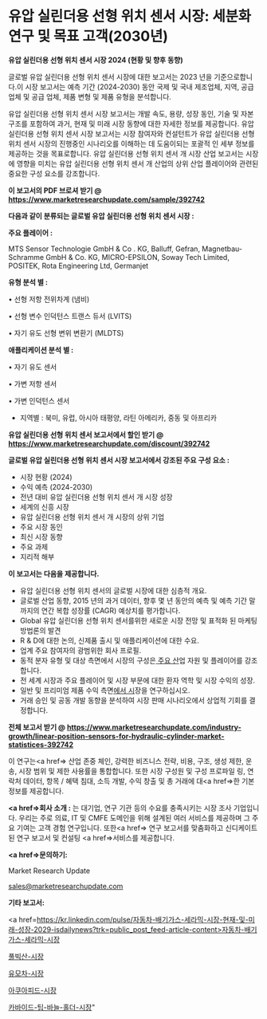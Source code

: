 # 유압 실린더용 선형 위치 센서 시장: 세분화 연구 및 목표 고객(2030년)

<strong>유압 실린더용 선형 위치 센서 시장 2024 (현황 및 향후 동향)</strong>

글로벌 유압 실린더용 선형 위치 센서 시장에 대한 보고서는 2023 년을 기준으로합니다.이 시장 보고서는 예측 기간 (2024-2030) 동안 국제 및 국내 제조업체, 지역, 공급 업체 및 공급 업체, 제품 변형 및 제품 유형을 분석합니다.

유압 실린더용 선형 위치 센서 시장 보고서는 개발 속도, 용량, 성장 동인, 기술 및 자본 구조를 포함하여 과거, 현재 및 미래 시장 동향에 대한 자세한 정보를 제공합니다. 유압 실린더용 선형 위치 센서 시장 보고서는 시장 참여자와 컨설턴트가 유압 실린더용 선형 위치 센서 시장의 진행중인 시나리오를 이해하는 데 도움이되는 포괄적 인 세부 정보를 제공하는 것을 목표로합니다. 유압 실린더용 선형 위치 센서 개 시장 산업 보고서는 시장에 영향을 미치는 유압 실린더용 선형 위치 센서 개 산업의 상위 산업 플레이어와 관련된 중요한 구성 요소를 강조합니다.



<strong>이 보고서의 PDF 브로셔 받기 @ <a href=https://www.marketresearchupdate.com/sample/392742>https://www.marketresearchupdate.com/sample/392742</a></strong>



<strong>다음과 같이 분류되는 글로벌 유압 실린더용 선형 위치 센서 시장 :</strong>



<strong>주요 플레이어 :</strong>

MTS Sensor Technologie GmbH & Co . KG, Balluff, Gefran, Magnetbau-Schramme GmbH & Co. KG, MICRO-EPSILON, Soway Tech Limited, POSITEK, Rota Engineering Ltd, Germanjet



<strong>유형 분석 별 :</strong>

• 선형 저항 전위차계 (냄비)

• 선형 변수 인덕턴스 트랜스 듀서 (LVITS)

• 자기 유도 선형 변위 변환기 (MLDTS)



<strong>애플리케이션 분석 별 :</strong>

• 자기 유도 센서

• 가변 저항 센서

• 가변 인덕턴스 센서

<ul>
  <li>지역별 : 북미, 유럽, 아시아 태평양, 라틴 아메리카, 중동 및 아프리카</li>
</ul>


<strong>유압 실린더용 선형 위치 센서 보고서에서 할인 받기 @ <a href=https://www.marketresearchupdate.com/discount/392742>https://www.marketresearchupdate.com/discount/392742</a></strong>



<strong>글로벌 유압 실린더용 선형 위치 센서 시장 보고서에서 강조된 주요 구성 요소 :</strong>
<ul>
  <li>시장 현황 (2024)</li>
  <li>수익 예측 (2024-2030)</li>
  <li>전년 대비 유압 실린더용 선형 위치 센서 개 시장 성장</li>
  <li>세계의 신흥 시장</li>
  <li>유압 실린더용 선형 위치 센서 개 시장의 상위 기업</li>
  <li>주요 시장 동인</li>
  <li>최신 시장 동향</li>
  <li>주요 과제</li>
  <li>지리적 해부</li>
</ul>


<strong>이 보고서는 다음을 제공합니다.</strong>
<ul>
  <li>유압 실린더용 선형 위치 센서의 글로벌 시장에 대한 심층적 개요.</li>
  <li>글로벌 산업 동향, 2015 년의 과거 데이터, 향후 몇 년 동안의 예측 및 예측 기간 말까지의 연간 복합 성장률 (CAGR) 예상치를 평가합니다.</li>
  <li>Global 유압 실린더용 선형 위치 센서를위한 새로운 시장 전망 및 표적화 된 마케팅 방법론의 발견</li>
  <li>R &amp; D에 대한 논의, 신제품 출시 및 애플리케이션에 대한 수요.</li>
  <li>업계 주요 참여자의 광범위한 회사 프로필.</li>
  <li>동적 분자 유형 및 대상 측면에서 시장의 구성은<a href=> 주요 산</a>업 자원 및 플레이어를 강조합니다.</li>
  <li>전 세계 시장과 주요 플레이어 및 시장 부문에 대한 환자 역학 및 시장 수익의 성장.</li>
  <li>일반 및 프리미엄 제품 수익 측면<a href=>에서 시</a>장을 연구하십시오.</li>
  <li>거래 승인 및 공동 개발 동향을 분석하여 시장 판매 시나리오에서 상업적 기회를 결정합니다.</li>
</ul>



<strong>전체 보고서 받기 @ <a href=https://www.marketresearchupdate.com/industry-growth/linear-position-sensors-for-hydraulic-cylinder-market-statistices-392742>https://www.marketresearchupdate.com/industry-growth/linear-position-sensors-for-hydraulic-cylinder-market-statistices-392742</a></strong>

이 연구는<a href=> 산업 존중</a> 체인, 강력한 비즈니스 전략, 비용, 구조, 생성 제한, 운송, 시장 범위 및 제한 사용률을 통합합니다. 또한 시장 구성원 및 구성 프로파일 링, 연락처 데이터, 항목 / 혜택 침대, 소득 개발, 수익 창출 및 총 거래에 대<a href=>한 기본 </a>정보를 제공합니다.



<strong><a href=>회사 소</a>개 :</strong>
는 대기업, 연구 기관 등의 수요를 충족시키는 시장 조사 기업입니다. 우리는 주로 의료, IT 및 CMFE 도메인을 위해 설계된 여러 서비스를 제공하며 그 주요 기여는 고객 경험 연구입니다. 또한<a href=> 연구 보</a>고서를 맞춤화하고 신디케이트 된 연구 보고서 및 컨설팅 <a href=>서비스</a>를 제공합니다.



<strong><a href=>문의하기:</a></strong>

Market Research Update

sales@marketresearchupdate.com



<strong>기타 보고서:</strong>

<a href=https://kr.linkedin.com/pulse/자동차-배기가스-세라믹-시장-현재-및-미래-성장-2029-isdailynews?trk=public_post_feed-article-content>자동차-배기가스-세라믹-시장</a>

<a href=https://www.linkedin.com/pulse/풀빅산-시장-동향-및-성장-전망-analytics-avenue-adventures-24-ana/>풀빅산-시장</a>

<a href=https://www.linkedin.com/pulse/유모차-시장-경쟁-분석-및-성장-잠재력-2029-data-dive-diaries-24-analysis-npr4f/>유모차-시장</a>

<a href=https://www.linkedin.com/pulse/아쿠아피드-시장-규모-및-성장-2023-trend-tracking-tips-360-analysis-to4bf/>아쿠아피드-시장</a>

<a href=https://www.linkedin.com/pulse/카바이드-팁-바늘-홀더-시장-동향-및-성장-전망-isdailynews-fizbc/>카바이드-팁-바늘-홀더-시장</a>"
